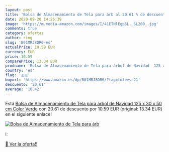 ```yaml
---
layout: post
title: 'Bolsa de Almacenamiento de Tela para árb al 20.61 % de descuento'
date: 2020-09-20 14:26:39
image: 'https://m.media-amazon.com/images/I/41ETNlEgp5L._SL200_.jpg'
comments: true
category: ofertas
author: ring
slug: 'B01MRJ8DR6-es'
actualPrice: 10.59 EUR
currency: EUR
price: 10.59
comparePrice: 13.34 EUR
prodname: 'Bolsa de Almacenamiento de Tela para árbol de Navidad  125 x 30 x 50 cm   Color Verde'
country: 'es'
flag: '🇪🇸'
buyurl: 'https://www.amazon.es/dp/B01MRJ8DR6/?tag=tolees-21'
descuento: '20.61'
average: '10.42'
---
```


Está [Bolsa de Almacenamiento de Tela para árbol de Navidad  125 x 30 x 50 cm   Color Verde](https://www.amazon.es/dp/B01MRJ8DR6/?tag=tolees-21) con 20.61 de descuento por 10.59 EUR (original: 13.34 EUR) en el siguiente enlace!

[![Bolsa de Almacenamiento de Tela para árb](https://m.media-amazon.com/images/I/41ETNlEgp5L._SL200_.jpg)](https://www.amazon.es/dp/B01MRJ8DR6/?tag=tolees-21)

ℹ️:


[🛒 Ver la oferta!!](https://www.amazon.es/dp/B01MRJ8DR6/?tag=tolees-21)
